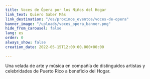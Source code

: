 ```yaml
---
title: Voces de Ópera por los Niños del Hogar
link_text: Quiero Saber Más
link_destination: "/es/proximos_eventos/voces-de-opera"
banner_image: "/uploads/voces_opera_banner.png"
hide_from_carousel: false
lang: es
order: 0
always_show: false
creation_date: 2022-05-15T12:00:00.000+00:00

---
```

Una velada de arte y música en compañía de distinguidos artistas y celebridades de Puerto Rico a beneficio del Hogar.